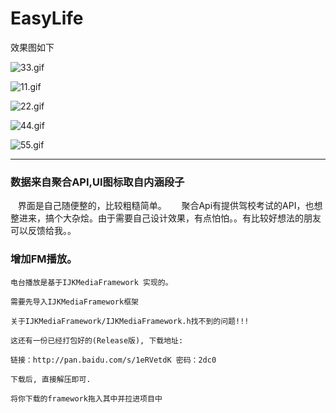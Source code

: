 # EasyLife

效果图如下

![33.gif](http://upload-images.jianshu.io/upload_images/1338042-ef783b0250136bd4.gif?imageMogr2/auto-orient/strip)


![11.gif](http://upload-images.jianshu.io/upload_images/1338042-381077da150b5f1e.gif?imageMogr2/auto-orient/strip)


![22.gif](http://upload-images.jianshu.io/upload_images/1338042-b2242e2b1e364dc8.gif?imageMogr2/auto-orient/strip)


![44.gif](http://upload-images.jianshu.io/upload_images/1338042-9df8a373e6c0292d.gif?imageMogr2/auto-orient/strip)


![55.gif](http://upload-images.jianshu.io/upload_images/1338042-1c1b5e372466bd3a.gif?imageMogr2/auto-orient/strip)


---
### 数据来自聚合API,UI图标取自内涵段子


    界面是自己随便整的，比较粗糙简单。
   
    聚合Api有提供驾校考试的API，也想整进来，搞个大杂烩。由于需要自己设计效果，有点怕怕。。有比较好想法的朋友可以反馈给我。。
    
### 增加FM播放。

    电台播放是基于IJKMediaFramework 实现的。

    需要先导入IJKMediaFramework框架
    
    关于IJKMediaFramework/IJKMediaFramework.h找不到的问题!!!
    
    这还有一份已经打包好的(Release版), 下载地址:
    
    链接：http://pan.baidu.com/s/1eRVetdK 密码：2dc0
    
    下载后, 直接解压即可.
    
    将你下载的framework拖入其中并拉进项目中
